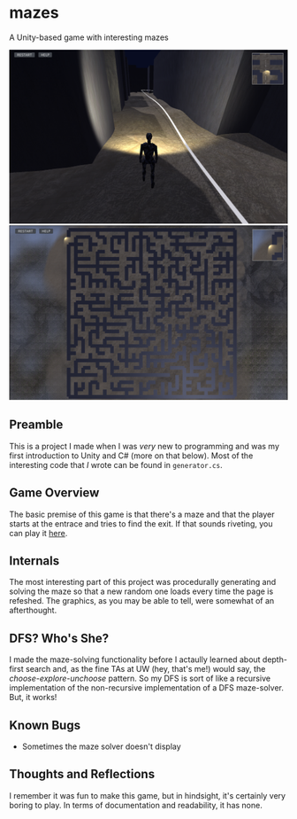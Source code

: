 # mazes
A Unity-based game with interesting mazes

![](https://github.com/william-galvin/mazes/blob/main/screenshots/Screenshot%202022-07-02%20173209.png?raw=true)
![](https://github.com/william-galvin/mazes/blob/main/screenshots/Screenshot%202022-07-02%20174012.png?raw=true)

## Preamble
This is a project I made when I was *very* new to programming and was my first introduction to Unity and C# (more on that below). 
Most of the interesting code that *I* wrote can be found in `generator.cs`.

## Game Overview
The basic premise of this game is that there's a maze and that the player starts at the entrace and tries to find the exit. If that sounds riveting, 
you can play it [here](https://gamepipe.io/@william-galvinxrk0/mazes-).

## Internals
The most interesting part of this project was procedurally generating and solving the maze so that a new random one loads every time the page is refeshed. The graphics, 
as you may be able to tell, were somewhat of an afterthought. 

## DFS? Who's She?
I made the maze-solving functionality before I actaully learned about depth-first search and, as the fine TAs at UW (hey, that's me!) would say, the 
*choose-explore-unchoose* pattern. So my DFS is sort of like a recursive implementation of the non-recursive implementation of a DFS maze-solver. But, it works!

## Known Bugs
- Sometimes the maze solver doesn't display

## Thoughts and Reflections
I remember it was fun to make this game, but in hindsight, it's certainly very boring to play. In terms of documentation and readability, it has none.
